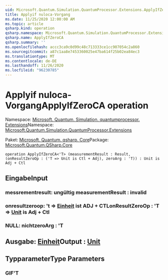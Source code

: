 ```yaml
---
uid: Microsoft.Quantum.Simulation.QuantumProcessor.Extensions.ApplyIfZeroCA
title: Applyif nuloca-Vorgang
ms.date: 11/25/2020 12:00:00 AM
ms.topic: article
qsharp.kind: operation
qsharp.namespace: Microsoft.Quantum.Simulation.QuantumProcessor.Extensions
qsharp.name: ApplyIfZeroCA
qsharp.summary: ''
ms.openlocfilehash: accc3ca9c0d99c48c713333ce1cc907054c2a860
ms.sourcegitcommit: a87c1aa8e7453360025e47ba614f25b02ea84ec3
ms.translationtype: MT
ms.contentlocale: de-DE
ms.lasthandoff: 11/26/2020
ms.locfileid: "96230785"
---
```

# <a name="applyifzeroca-operation"></a><span data-ttu-id="b180c-102">Applyif nuloca-Vorgang</span><span class="sxs-lookup"><span data-stu-id="b180c-102">ApplyIfZeroCA operation</span></span>

<span data-ttu-id="b180c-103">Namespace: [Microsoft. Quantum. Simulation. quantumprocessor. Extensions](xref:Microsoft.Quantum.Simulation.QuantumProcessor.Extensions)</span><span class="sxs-lookup"><span data-stu-id="b180c-103">Namespace: [Microsoft.Quantum.Simulation.QuantumProcessor.Extensions](xref:Microsoft.Quantum.Simulation.QuantumProcessor.Extensions)</span></span>

<span data-ttu-id="b180c-104">Paket: [Microsoft. Quantum. qsharp. Core](https://nuget.org/packages/Microsoft.Quantum.QSharp.Core)</span><span class="sxs-lookup"><span data-stu-id="b180c-104">Package: [Microsoft.Quantum.QSharp.Core](https://nuget.org/packages/Microsoft.Quantum.QSharp.Core)</span></span>




```qsharp
operation ApplyIfZeroCA<'T> (measurementResult : Result, (onResultZeroOp : ('T => Unit is Ctl + Adj), zeroArg : 'T)) : Unit is Adj + Ctl
```


## <a name="input"></a><span data-ttu-id="b180c-105">Eingabe</span><span class="sxs-lookup"><span data-stu-id="b180c-105">Input</span></span>

### <a name="measurementresult--__invalidresult__"></a><span data-ttu-id="b180c-106">messrementresult: __ungültig <Result>__</span><span class="sxs-lookup"><span data-stu-id="b180c-106">measurementResult : __invalid<Result>__</span></span>




### <a name="onresultzeroop--t--unit--is-adj--ctl"></a><span data-ttu-id="b180c-107">onresultzeroop: 't => [Einheit](xref:microsoft.quantum.lang-ref.unit)  ist ADJ + CTL</span><span class="sxs-lookup"><span data-stu-id="b180c-107">onResultZeroOp : 'T => [Unit](xref:microsoft.quantum.lang-ref.unit)  is Adj + Ctl</span></span>




### <a name="zeroarg--t"></a><span data-ttu-id="b180c-108">NULL: nicht</span><span class="sxs-lookup"><span data-stu-id="b180c-108">zeroArg : 'T</span></span>





## <a name="output--unit"></a><span data-ttu-id="b180c-109">Ausgabe: [Einheit](xref:microsoft.quantum.lang-ref.unit)</span><span class="sxs-lookup"><span data-stu-id="b180c-109">Output : [Unit](xref:microsoft.quantum.lang-ref.unit)</span></span>



## <a name="type-parameters"></a><span data-ttu-id="b180c-110">Typparameter</span><span class="sxs-lookup"><span data-stu-id="b180c-110">Type Parameters</span></span>

### <a name="t"></a><span data-ttu-id="b180c-111">GIF</span><span class="sxs-lookup"><span data-stu-id="b180c-111">'T</span></span>

